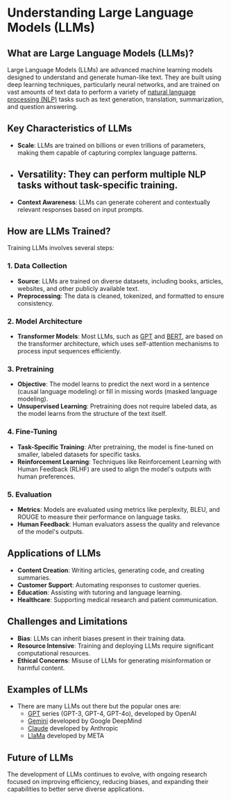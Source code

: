 # Understanding Large Language Models (LLMs)

## What are Large Language Models (LLMs)?
Large Language Models (LLMs) are advanced machine learning models designed to understand and generate human-like text. They are built using deep learning techniques, particularly neural networks, and are trained on vast amounts of text data to perform a variety of [natural language processing (NLP)](https://www.ibm.com/think/topics/natural-language-processing) tasks such as text generation, translation, summarization, and question answering.

## Key Characteristics of LLMs
- **Scale**: LLMs are trained on billions or even trillions of parameters, making them capable of capturing complex language patterns.
- **Versatility**: They can perform multiple NLP tasks without task-specific training.
    -
- **Context Awareness**: LLMs can generate coherent and contextually relevant responses based on input prompts.

## How are LLMs Trained?
Training LLMs involves several steps:

### 1. Data Collection
- **Source**: LLMs are trained on diverse datasets, including books, articles, websites, and other publicly available text.
- **Preprocessing**: The data is cleaned, tokenized, and formatted to ensure consistency.

### 2. Model Architecture
- **Transformer Models**: Most LLMs, such as [GPT](https://chatgpt.com/) and [BERT](), are based on the transformer architecture, which uses self-attention mechanisms to process input sequences efficiently.

### 3. Pretraining
- **Objective**: The model learns to predict the next word in a sentence (causal language modeling) or fill in missing words (masked language modeling).
- **Unsupervised Learning**: Pretraining does not require labeled data, as the model learns from the structure of the text itself.

### 4. Fine-Tuning
- **Task-Specific Training**: After pretraining, the model is fine-tuned on smaller, labeled datasets for specific tasks.
- **Reinforcement Learning**: Techniques like Reinforcement Learning with Human Feedback (RLHF) are used to align the model's outputs with human preferences.

### 5. Evaluation
- **Metrics**: Models are evaluated using metrics like perplexity, BLEU, and ROUGE to measure their performance on language tasks.
- **Human Feedback**: Human evaluators assess the quality and relevance of the model's outputs.

## Applications of LLMs
- **Content Creation**: Writing articles, generating code, and creating summaries.
- **Customer Support**: Automating responses to customer queries.
- **Education**: Assisting with tutoring and language learning.
- **Healthcare**: Supporting medical research and patient communication.

## Challenges and Limitations
- **Bias**: LLMs can inherit biases present in their training data.
- **Resource Intensive**: Training and deploying LLMs require significant computational resources.
- **Ethical Concerns**: Misuse of LLMs for generating misinformation or harmful content.

## Examples of LLMs

- There are many LLMs out there but the popular ones are:
    - [GPT](https://chatgpt.com/) series (GPT-3, GPT-4, GPT-4o), developed by OpenAI
    - [Gemini](https://gemini.google.com/) developed by Google DeepMind
    - [Claude](https://claude.ai/) developed by Anthropic
    - [LlaMa](https://www.llama.com/) developed by META

## Future of LLMs
The development of LLMs continues to evolve, with ongoing research focused on improving efficiency, reducing biases, and expanding their capabilities to better serve diverse applications.
